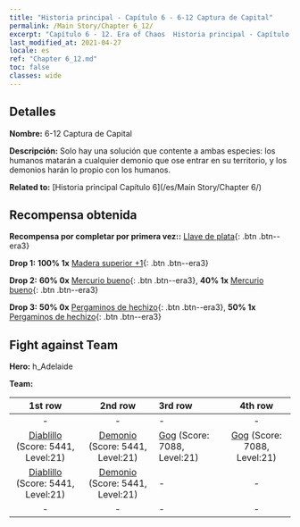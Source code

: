 ```yaml
---
title: "Historia principal - Capítulo 6 - 6-12 Captura de Capital"
permalink: /Main Story/Chapter 6_12/
excerpt: "Capítulo 6 - 12. Era of Chaos  Historia principal - Capítulo 6_12. 6-12 Captura de Capital"
last_modified_at: 2021-04-27
locale: es
ref: "Chapter 6_12.md"
toc: false
classes: wide
---
```


## Detalles

 **Nombre:** 6-12 Captura de Capital

 **Descripción:** Solo hay una solución que contente a ambas especies: los humanos matarán a cualquier demonio que ose entrar en su territorio, y los demonios harán lo propio con los humanos.

 **Related to:** [Historia principal Capítulo 6](/es/Main Story/Chapter 6/)

## Recompensa obtenida

 **Recompensa por completar por primera vez::** [Llave de plata](/ItemsES/con_693/){: .btn .btn--era3}

 **Drop 1:** **100% 1x** [Madera superior +1](/ItemsES/mat_20/){: .btn .btn--era3}

 **Drop 2:** **60% 0x** [Mercurio bueno](/ItemsES/mat_14/){: .btn .btn--era3}, **40% 1x** [Mercurio bueno](/ItemsES/mat_14/){: .btn .btn--era3}

 **Drop 3:** **50% 0x** [Pergaminos de hechizo](/ItemsES/con_694/){: .btn .btn--era3}, **50% 1x** [Pergaminos de hechizo](/ItemsES/con_694/){: .btn .btn--era3}


## Fight against Team
 **Hero:** h_Adelaide

 **Team:**


  | 1st row | 2nd row | 3rd row | 4th row |
  |:----:|:----:|:----|:----:|
  | - | - | - | - |
  | [Diablillo](/es/units/Imp/) (Score: 5441, Level:21)  | [Demonio](/es/units/Demon/) (Score: 5441, Level:21)  | [Gog](/es/units/Gog/) (Score: 7088, Level:21)  | [Gog](/es/units/Gog/) (Score: 7088, Level:21)  |
  | [Diablillo](/es/units/Imp/) (Score: 5441, Level:21)  | [Demonio](/es/units/Demon/) (Score: 5441, Level:21)  | - | - |
  | - | - | - | - |


